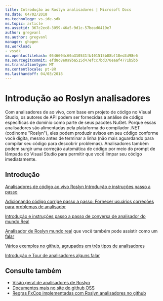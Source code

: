 ```yaml
---
title: Introdução ao Roslyn analisadores | Microsoft Docs
ms.date: 04/02/2018
ms.technology: vs-ide-sdk
ms.topic: article
ms.assetid: 367c2ec8-3059-46a5-9d1c-57bead0419e7
author: gregvanl
ms.author: gregvanl
manager: ghogen
ms.workload:
- vssdk
ms.openlocfilehash: 0546604c60a310531fb101515b08bf18ed3d98e6
ms.sourcegitcommit: efd8c8e0a9ba515d47efcc7bd370eaaf4771b5bb
ms.translationtype: MT
ms.contentlocale: pt-BR
ms.lasthandoff: 04/03/2018
---
```

# <a name="getting-started-with-roslyn-analyzers"></a>Introdução ao Roslyn analisadores

Com analisadores de ao vivo, com base em projeto de código no Visual Studio, os autores de API podem ser fornecidas a análise de código específicas de domínio como parte de seus pacotes NuGet. Porque essas analisadores são alimentadas pela plataforma do compilador .NET (codinome "Roslyn"), eles podem produzir avisos em seu código conforme você digita, mesmo antes de terminar a linha (não mais aguardando para compilar seu código para descobrir problemas). Analisadores também podem surgir uma correção automática de código por meio do prompt de lâmpada do Visual Studio para permitir que você limpar seu código imediatamente.

## <a name="getting-started"></a>Introdução

[Analisadores de código ao vivo Roslyn Introdução e instruções passo a passo](https://msdn.microsoft.com/magazine/dn879356.aspx)

[Adicionando código corrige passo a passo: Fornecer usuários correções para problemas de analisador](https://msdn.microsoft.com/magazine/dn904670.aspx)

[Introdução e instruções passo a passo de conversa de analisador do mundo Real](http://channel9.msdn.com/events/Build/2015/3-725)

[Analisador de Roslyn mundo real](../extensibility/roslyn-analyzers-and-code-aware-library-for-immutablearrays.md) que você também pode assistir como um [falar](http://channel9.msdn.com/events/Build/2015/3-725)

[Vários exemplos no github, agrupados em três tipos de analisadores](https://github.com/dotnet/roslyn/blob/master/docs/analyzers/Analyzer%20Samples.md)

[Introdução e Tour de analisadores alguns falar](http://channel9.msdn.com/Events/dotnetConf/2015/NET-Compiler-Platform-Roslyn-Analyzers-and-the-Rise-of-Code-Aware-Libraries)

## <a name="see-also"></a>Consulte também

- [Visão geral de analisadores de Roslyn](../code-quality/roslyn-analyzers-overview.md)
- [Documentos mais no site do github OSS](https://github.com/dotnet/roslyn/tree/master/docs/analyzers)
- [Regras FxCop implementadas com Roslyn analisadores no github](https://github.com/dotnet/roslyn/tree/master/src/Diagnostics/FxCop)
